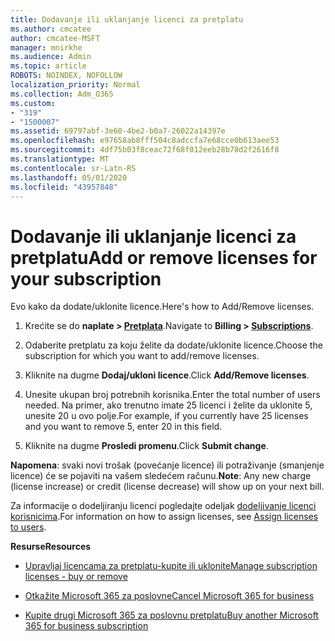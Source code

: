 ```yaml
---
title: Dodavanje ili uklanjanje licenci za pretplatu
ms.author: cmcatee
author: cmcatee-MSFT
manager: mnirkhe
ms.audience: Admin
ms.topic: article
ROBOTS: NOINDEX, NOFOLLOW
localization_priority: Normal
ms.collection: Adm_O365
ms.custom:
- "319"
- "1500007"
ms.assetid: 69797abf-3e60-4be2-b0a7-26022a14397e
ms.openlocfilehash: e97658ab8fff504c8adccfa7e68cce0b613aee53
ms.sourcegitcommit: 4df75b03f8ceac72f68f012eeb28b78d2f2616f8
ms.translationtype: MT
ms.contentlocale: sr-Latn-RS
ms.lasthandoff: 05/01/2020
ms.locfileid: "43957848"
---
```

# <a name="add-or-remove-licenses-for-your-subscription"></a><span data-ttu-id="8cda7-102">Dodavanje ili uklanjanje licenci za pretplatu</span><span class="sxs-lookup"><span data-stu-id="8cda7-102">Add or remove licenses for your subscription</span></span>

<span data-ttu-id="8cda7-103">Evo kako da dodate/uklonite licence.</span><span class="sxs-lookup"><span data-stu-id="8cda7-103">Here's how to Add/Remove licenses.</span></span>
  
1. <span data-ttu-id="8cda7-104">Krećite se do **naplate > [Pretplata](https://portal.office.com/adminportal/home#/subscriptions)**.</span><span class="sxs-lookup"><span data-stu-id="8cda7-104">Navigate to **Billing > [Subscriptions](https://portal.office.com/adminportal/home#/subscriptions)**.</span></span>

2. <span data-ttu-id="8cda7-105">Odaberite pretplatu za koju želite da dodate/uklonite licence.</span><span class="sxs-lookup"><span data-stu-id="8cda7-105">Choose the subscription for which you want to add/remove licenses.</span></span>

3. <span data-ttu-id="8cda7-106">Kliknite na dugme **Dodaj/ukloni licence**.</span><span class="sxs-lookup"><span data-stu-id="8cda7-106">Click **Add/Remove licenses**.</span></span>

4. <span data-ttu-id="8cda7-107">Unesite ukupan broj potrebnih korisnika.</span><span class="sxs-lookup"><span data-stu-id="8cda7-107">Enter the total number of users needed.</span></span> <span data-ttu-id="8cda7-108">Na primer, ako trenutno imate 25 licenci i želite da uklonite 5, unesite 20 u ovo polje.</span><span class="sxs-lookup"><span data-stu-id="8cda7-108">For example, if you currently have 25 licenses and you want to remove 5, enter 20 in this field.</span></span>

5. <span data-ttu-id="8cda7-109">Kliknite na dugme **Prosledi promenu**.</span><span class="sxs-lookup"><span data-stu-id="8cda7-109">Click **Submit change**.</span></span>

<span data-ttu-id="8cda7-110">**Napomena**: svaki novi trošak (povećanje licence) ili potraživanje (smanjenje licence) će se pojaviti na vašem sledećem računu.</span><span class="sxs-lookup"><span data-stu-id="8cda7-110">**Note**: Any new charge (license increase) or credit (license decrease) will show up on your next bill.</span></span>

<span data-ttu-id="8cda7-111">Za informacije o dodeljiranju licenci pogledajte odeljak [dodeljivanje licenci korisnicima](https://docs.microsoft.com/microsoft-365/admin/manage/assign-licenses-to-users).</span><span class="sxs-lookup"><span data-stu-id="8cda7-111">For information on how to assign licenses, see [Assign licenses to users](https://docs.microsoft.com/microsoft-365/admin/manage/assign-licenses-to-users).</span></span>

 <span data-ttu-id="8cda7-112">**Resurse**</span><span class="sxs-lookup"><span data-stu-id="8cda7-112">**Resources**</span></span>
  
- [<span data-ttu-id="8cda7-113">Upravljaj licencama za pretplatu-kupite ili uklonite</span><span class="sxs-lookup"><span data-stu-id="8cda7-113">Manage subscription licenses - buy or remove</span></span>](https://docs.microsoft.com/microsoft-365/commerce/licenses/buy-licenses)

- [<span data-ttu-id="8cda7-114">Otkažite Microsoft 365 za poslovne</span><span class="sxs-lookup"><span data-stu-id="8cda7-114">Cancel Microsoft 365 for business</span></span>](https://support.office.com/article/Cancel-Office-365-for-business-b1bc0bef-4608-4601-813a-cdd9f746709a)

- [<span data-ttu-id="8cda7-115">Kupite drugi Microsoft 365 za poslovnu pretplatu</span><span class="sxs-lookup"><span data-stu-id="8cda7-115">Buy another Microsoft 365 for business subscription</span></span>](https://support.office.com/article/Buy-another-Office-365-for-business-subscription-fab3b86c-3359-4042-8692-5d4dc7550b7c)
